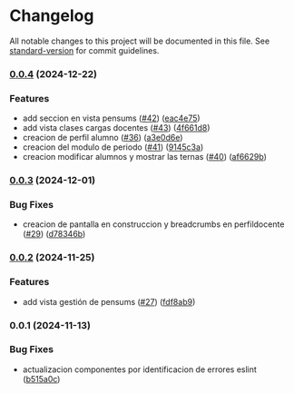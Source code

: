 # Changelog

All notable changes to this project will be documented in this file. See [standard-version](https://github.com/conventional-changelog/standard-version) for commit guidelines.

### [0.0.4](https://github.com/UNICAH-ICC-SAP/GestionPracticasWeb/compare/v0.0.3...v0.0.4) (2024-12-22)


### Features

* add seccion en vista pensums ([#42](https://github.com/UNICAH-ICC-SAP/GestionPracticasWeb/issues/42)) ([eac4e75](https://github.com/UNICAH-ICC-SAP/GestionPracticasWeb/commit/eac4e75914658dbe9970eb7ed6a914163cf6dc3b))
* add vista clases cargas docentes ([#43](https://github.com/UNICAH-ICC-SAP/GestionPracticasWeb/issues/43)) ([4f661d8](https://github.com/UNICAH-ICC-SAP/GestionPracticasWeb/commit/4f661d89c61af0818c8ca47a7ec58ed3c8b957c9))
* creacion de perfil alumno ([#36](https://github.com/UNICAH-ICC-SAP/GestionPracticasWeb/issues/36)) ([a3e0d6e](https://github.com/UNICAH-ICC-SAP/GestionPracticasWeb/commit/a3e0d6efcf3540179e086be2981adc7c1e25ad97))
* creacion del modulo de periodo ([#41](https://github.com/UNICAH-ICC-SAP/GestionPracticasWeb/issues/41)) ([9145c3a](https://github.com/UNICAH-ICC-SAP/GestionPracticasWeb/commit/9145c3a3cf58dd927ea5bf2db3833fad5f0f3456))
* creacion modificar alumnos y mostrar las ternas ([#40](https://github.com/UNICAH-ICC-SAP/GestionPracticasWeb/issues/40)) ([af6629b](https://github.com/UNICAH-ICC-SAP/GestionPracticasWeb/commit/af6629b8d33483c38c3a8f708eb4ee647013edab))

### [0.0.3](https://github.com/Acalix-unicah/Web/compare/v0.0.2...v0.0.3) (2024-12-01)


### Bug Fixes

* creacion de pantalla en construccion y breadcrumbs en perfildocente ([#29](https://github.com/Acalix-unicah/Web/issues/29)) ([d78346b](https://github.com/Acalix-unicah/Web/commit/d78346b2227bde4acd4dfeb73b54b75ce7028c4f))

### [0.0.2](https://github.com/Acalix-unicah/Web/compare/v0.0.1...v0.0.2) (2024-11-25)


### Features

* add vista gestión de pensums ([#27](https://github.com/Acalix-unicah/Web/issues/27)) ([fdf8ab9](https://github.com/Acalix-unicah/Web/commit/fdf8ab96483e144d24106039750bc9c052233523))

### 0.0.1 (2024-11-13)


### Bug Fixes

* actualizacion componentes por identificacion de errores eslint ([b515a0c](https://github.com/Acalix-unicah/Web/commit/b515a0c696ed6dcca32f9f8e85405031765dcdc3))
